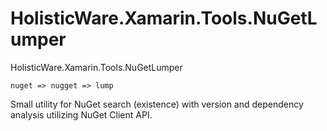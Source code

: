 # HolisticWare.Xamarin.Tools.NuGetLumper

HolisticWare.Xamarin.Tools.NuGetLumper

```
nuget => nugget => lump
```

Small utility for NuGet search (existence) with version and dependency analysis utilizing NuGet Client API.


